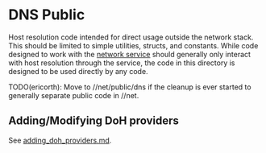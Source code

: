 # DNS Public

Host resolution code intended for direct usage outside the network stack. This
should be limited to simple utilities, structs, and constants. While code
designed to work with the [network service](/services/network) should generally
only interact with host resolution through the service, the code in this
directory is designed to be used directly by any code.

TODO(ericorth): Move to //net/public/dns if the cleanup is ever started to
generally separate public code in //net.

## Adding/Modifying DoH providers

See [adding_doh_providers.md](/net/docs/adding_doh_providers.md).
